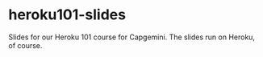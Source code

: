 heroku101-slides
================

Slides for our Heroku 101 course for Capgemini. The slides run on Heroku, of course.
